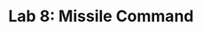 ---
layout: lab
toc: true
title: "Lab 8: Missile Command"
short_title: Missile Command
number: 8
---